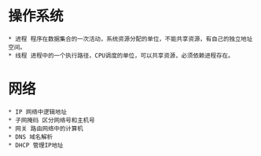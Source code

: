 # 操作系统

    * 进程 程序在数据集合的一次活动，系统资源分配的单位，不能共享资源，有自己的独立地址空间。
    * 线程 进程中的一个执行路径，CPU调度的单位，可以共享资源，必须依赖进程存在。
    
# 网络

    * IP 网络中逻辑地址
    * 子网掩码 区分网络号和主机号
    * 网关 路由网络中的计算机
    * DNS 域名解析
    * DHCP 管理IP地址